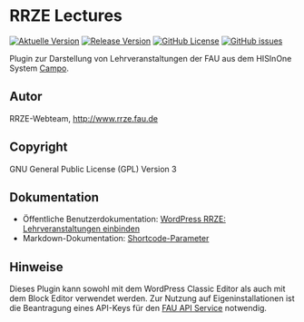 # RRZE Lectures

[![Aktuelle Version](https://img.shields.io/github/package-json/v/rrze-webteam/rrze-lectures/master?label=Version)](https://github.com/RRZE-Webteam/rrze-lectures)
[![Release Version](https://img.shields.io/github/v/release/rrze-webteam/rrze-lectures?label=Release+Version)](https://github.com/RRZE-Webteam/rrze-lectures/releases/)
[![GitHub License](https://img.shields.io/github/license/rrze-webteam/rrze-lectures)](https://github.com/RRZE-Webteam/rrze-lectures)
[![GitHub issues](https://img.shields.io/github/issues/RRZE-Webteam/rrze-lectures)](https://github.com/RRZE-Webteam/rrze-lectures/issues)

Plugin zur Darstellung von Lehrveranstaltungen der FAU aus dem HISInOne System [Campo](https://campo.fau.de).


## Autor

RRZE-Webteam, http://www.rrze.fau.de

## Copyright

GNU General Public License (GPL) Version 3

## Dokumentation

* Öffentliche Benutzerdokumentation: [WordPress RRZE: Lehrveranstaltungen einbinden](https://www.wordpress.rrze.fau.de/plugins/externe-daten-einbinden/lehrveranstaltungen/)
* Markdown-Dokumentation: [Shortcode-Parameter](docs/rrze-lectures-shortcode.md)

## Hinweise

Dieses Plugin kann sowohl mit dem WordPress Classic Editor als auch mit dem Block Editor verwendet werden.
Zur Nutzung auf Eigeninstallationen ist die Beantragung eines API-Keys für den [FAU API Service](https://api.fau.de/) notwendig. 